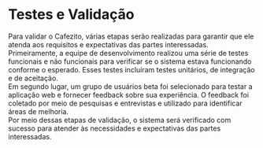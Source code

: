 # Testes e Validação

Para validar o Cafezito, várias etapas serão realizadas para garantir que ele atenda aos requisitos e expectativas das partes interessadas.
<br>
Primeiramente, a equipe de desenvolvimento realizou uma série de testes funcionais e não funcionais para verificar se o sistema estava funcionando conforme o esperado. Esses testes incluíram testes unitários, de integração e de aceitação.
<br>
Em segundo lugar, um grupo de usuários beta foi selecionado para testar a aplicação web e fornecer feedback sobre sua experiência. O feedback foi coletado por meio de pesquisas e entrevistas e utilizado para identificar áreas de melhoria.
<br>
Por meio dessas etapas de validação, o sistema será verificado com sucesso para atender às necessidades e expectativas das partes interessadas.
